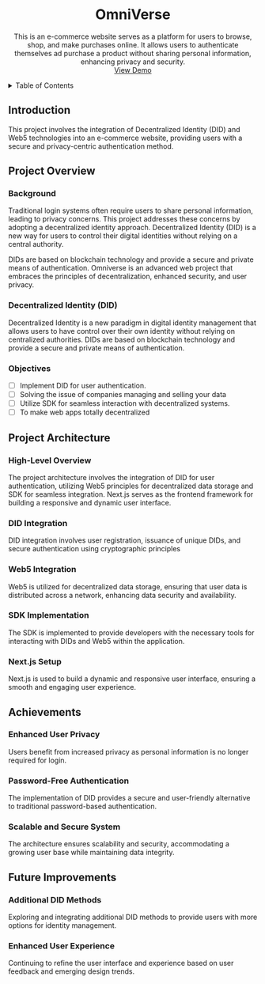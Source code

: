
<div align="center">
    <h1 align="center">OmniVerse</h1>
     <p align="center">
  This is an e-commerce website serves as a platform for users to browse, shop, and make purchases online. It allows users to authenticate themselves ad purchase a product without sharing personal information, enhancing privacy and security.
    <br />
    <a href="https://omniverze.vercel.app">View Demo</a>
  </p>
</div>


<!-- TABLE OF CONTENTS -->
<details>
  <summary>Table of Contents</summary>
  <ol>
    <li>
      <a href="#introduction">Introduction</a>
    </li>
    <li>
      <a href="#Project-Overview">Project Overview</a>
      <ul>
        <li><a href="#Decentralized-Identity">Decentralized Identity (DID) Introduction</a></li>
        <li><a href="#Objectives">Objectives</a></li>
      </ul>
    </li>
    <li><a href="#Project-Architecture"> Project Architecture</a>
    <ul>
        <li><a href="#High-Level-Overview">High-Level Overview</a></li>
        <li><a href="#DID-Integration">DID Integration</a></li>
        <li><a href="#eb5-Integration">Web5 Integration</a></li>
        <li><a href="#SDK-Implementation">SDK Implementation</a></li>
        <li><a href="#Nextjs-Setup">Next.js Setup</a></li>
      </ul>
    </li>
    <li><a href="#Achievements">Achievements</a>
    <ul>
        <li><a href="#Enhanced-User-Privacy">Enhanced User Privacy</a></li>
        <li><a href="#Password-Free-Authentication">Password-Free Authentication</a></li>
    </ul>
    </li>
    <li><a href="#Future-Improvements"> Future Improvements</a>
    <ul>
        <li><a href="#Additional-DID-Methods">Additional DID Methods</a></li>
        <li><a href="#Enhanced-User-Experience">Enhanced User Experience</a></li>
    </ul>
    </li>
  </ol>
</details>

## Introduction

This project involves the integration of Decentralized Identity (DID) and Web5 technologies into an e-commerce website, providing users with a secure and privacy-centric authentication method.

## Project Overview

### Background

Traditional login systems often require users to share personal information, leading to privacy concerns. This project addresses these concerns by adopting a decentralized identity approach. Decentralized Identity (DID) is a new way for users to control their digital identities without relying on a central authority.

DIDs are based on blockchain technology and provide a secure and private means of authentication. Omniverse is an advanced web project that embraces the principles of decentralization, enhanced security, and user privacy.

### Decentralized Identity (DID)

Decentralized Identity is a new paradigm in digital identity management that allows users to have control over their own identity without relying on centralized authorities. DIDs are based on blockchain technology and provide a secure and private means of authentication.

### Objectives

- [ ] Implement DID for user authentication.
- [ ] Solving the issue of companies managing and selling your data
- [ ] Utilize SDK for seamless interaction with decentralized systems.
- [ ] To make web apps totally decentralized

## Project Architecture

### High-Level Overview

The project architecture involves the integration of DID for user authentication, utilizing Web5 principles for decentralized data storage and SDK for seamless integration. Next.js serves as the frontend framework for building a responsive and dynamic user interface.

### DID Integration

DID integration involves user registration, issuance of unique DIDs, and secure authentication using cryptographic principles

### Web5 Integration

Web5 is utilized for decentralized data storage, ensuring that user data is distributed across a network, enhancing data security and availability.

### SDK Implementation

The SDK is implemented to provide developers with the necessary tools for interacting with DIDs and Web5 within the application.

### Next.js Setup

Next.js is used to build a dynamic and responsive user interface, ensuring a smooth and engaging user experience.

## Achievements 
### Enhanced User Privacy
Users benefit from increased privacy as personal information is no longer required for login.

### Password-Free Authentication
The implementation of DID provides a secure and user-friendly alternative to traditional password-based authentication.

### Scalable and Secure System
The architecture ensures scalability and security, accommodating a growing user base while maintaining data integrity.

## Future Improvements
### Additional DID Methods
Exploring and integrating additional DID methods to provide users with more options for identity management.

###  Enhanced User Experience
Continuing to refine the user interface and experience based on user feedback and emerging design trends.